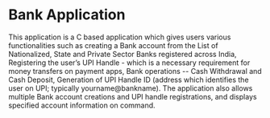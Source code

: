 # Bank Application 

This application is a C based application which gives users various functionalities such as creating a Bank account from the List of Nationalized, State and Private Sector Banks registered across India,  Registering the user’s UPI Handle - which is a necessary requirement for money transfers on payment apps,  Bank operations -- Cash Withdrawal and Cash Deposit,  Generation of UPI Handle ID  (address which identifies the user on UPI; typically yourname@bankname). The application also allows multiple Bank account creations and UPI handle registrations,  and displays specified account information on command. 
